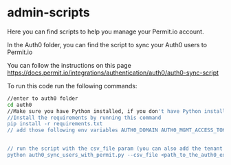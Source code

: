 # admin-scripts

Here you can find scripts to help you manage your Permit.io account.

In the Auth0 folder, you can find the script to sync your Auth0 users to Permit.io

You can follow the instructions on this page https://docs.permit.io/integrations/authentication/auth0/auth0-sync-script

To run this code run the following commands:

```bash
//enter to auth0 folder
cd auth0
//Make sure you have Python installed, if you don't have Python install it from https://www.python.org/downloads/
//Install the requirements by running this command
pip install -r requirements.txt
// add those following env variables AUTH0_DOMAIN AUTH0_MGMT_ACCESS_TOKEN PERMIT_SDK_TOKEN


// run the script with the csv_file param (you can also add the tenant key that you want those users to be part of with: --tenant_key <permit_tenant_key>
python auth0_sync_users_with_permit.py --csv_file <path_to_the_auth0_exported_users_file>
```
